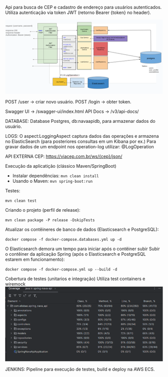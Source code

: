 Api para busca de CEP e cadastro de endereço para usuários autenticados.
Utiliza autenticação via token JWT (retorno Bearer {token} no header).

![Alt text](/images/desenhoSolucao.png)

POST /user -> criar novo usuário.
POST /login -> obter token.

Swagger UI -> /swagger-ui/index.html
API Docs -> /v3/api-docs/

DATABASE:
Database Postgres, db:navaapidb, para armazenar dados do usuário.

LOGS:
O aspect:LoggingAspect captura dados das operações e armazena no ElasticSearch (para posteriores consultas em um Kibana por ex.) 
Para gravar dados de um endpoint nos operation-log utilizar: @LogOperation

API EXTERNA CEP:
https://viacep.com.br/ws/{cep}/json/

Execução da aplicatição (clássico Maven/SpringBoot)
- Instalar dependências:
  `mvn clean install`
- Usando o Maven:
  `mvn spring-boot:run`

Testes:

`mvn clean test`

Criando o projeto (perfil de release):

`mvn clean package -P release -DskipTests`

Atualizar os contêineres de banco de dados (Elasticsearch e PostgreSQL):

`docker compose -f docker-compose.databases.yml up -d`

O Elasticsearch demora um tempo para iniciar após o contêiner subir
Subir o contêiner da aplicação Spring (após o Elasticsearch e PostgreSQL estarem em funcionamento):

`docker compose -f docker-compose.yml up --build -d`

Cobertura de testes (unitarios e integração)
Utiliza test containers e wiremock
![Alt text](/images/coverage.png)


JENKINS: 
Pipeline para execução de testes, build e deploy na AWS ECS.